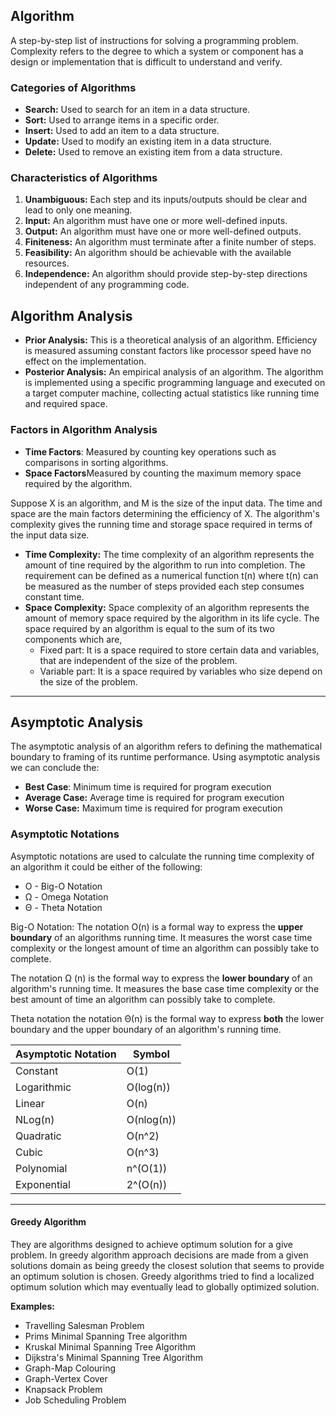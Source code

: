 ## **Algorithm**
A step-by-step list of instructions for solving a programming problem. Complexity refers to the degree to which a system or component has a design or implementation that is difficult to understand and verify.

### **Categories of Algorithms**
- **Search:** Used to search for an item in a data structure.
- **Sort:** Used to arrange items in a specific order.
- **Insert:** Used to add an item to a data structure.
- **Update:** Used to modify an existing item in a data structure.
- **Delete:** Used to remove an existing item from a data structure.

### **Characteristics of Algorithms**
1. **Unambiguous:** Each step and its inputs/outputs should be clear and lead to only one meaning.
2. **Input:** An algorithm must have one or more well-defined inputs.
3. **Output:** An algorithm must have one or more well-defined outputs.
4. **Finiteness:** An algorithm must terminate after a finite number of steps.
5. **Feasibility:** An algorithm should be achievable with the available resources.
6. **Independence:** An algorithm should provide step-by-step directions independent of any programming code.

## **Algorithm Analysis**
- **Prior Analysis:** This is a theoretical analysis of an algorithm. Efficiency is measured assuming constant factors like processor speed have no effect on the implementation.
- **Posterior Analysis:** An empirical analysis of an algorithm. The algorithm is implemented using a specific programming language and executed on a target computer machine, collecting actual statistics like running time and required space.

### **Factors in Algorithm Analysis**
- **Time Factors**: Measured by counting key operations such as comparisons in sorting algorithms.
- **Space Factors**Measured by counting the maximum memory space required by the algorithm.

Suppose X is an algorithm, and M is the size of the input data. The time and space are the main factors determining the efficiency of X. The algorithm's complexity gives the running time and storage space required in terms of the input data size.

- **Time Complexity:** The time complexity of an algorithm represents the amount of tine required by the algorithm to run into completion. The requirement can be defined  as a numerical function t(n) where t(n) can be measured as the number of steps provided each step consumes constant time. 
- **Space Complexity:** Space complexity of an algorithm represents the amount of memory space required by the algorithm in its life cycle. The space required by an algorithm is equal to the sum of its two components which are, 
	- Fixed part: It is a space required to store certain data and variables, that are independent of the size of the problem.  
	- Variable part: It is a space required  by variables who size depend on the size of the problem. 

---
## Asymptotic Analysis

The asymptotic analysis of an algorithm refers to defining the mathematical boundary to framing of its runtime performance. Using asymptotic analysis we can conclude  the:
- **Best Case**: Minimum time is required for program execution
- **Average Case:** Average time is required for program execution
- **Worse Case:** Maximum time is required for program execution

### Asymptotic Notations

Asymptotic notations are used to calculate the running time complexity of an algorithm it could be either of the following:
- O  - Big-O Notation
- Ω - Omega Notation
- Θ - Theta Notation

Big-O Notation: The notation O(n) is a formal way to express the **upper boundary** of an algorithms running time. It measures the worst case time complexity or the longest amount of time an algorithm can possibly take to complete. 

The notation Ω (n) is the formal way to express the **lower boundary** of an algorithm's running time. It measures the base case time complexity or the best amount of time an algorithm can possibly take to complete. 

Theta notation the notation Θ(n) is the formal way to express **both** the lower boundary and the upper boundary of an algorithm's running time.  

| Asymptotic Notation | Symbol      |
|---------------------|-------------|
| Constant            | O(1)        |
| Logarithmic         | O(log(n))   |
| Linear              | O(n)        |
| NLog(n)             | O(nlog(n))  |
| Quadratic           | O(n^2)      |
| Cubic               | O(n^3)      |
| Polynomial          | n^(O(1))    |
| Exponential         | 2^(O(n))    |



---
#### Greedy Algorithm
They are algorithms designed to achieve optimum solution for a give problem. In greedy algorithm approach decisions are made from a given solutions domain as being greedy the closest solution that seems to provide an optimum solution is chosen. Greedy algorithms tried to find a localized optimum solution which may eventually lead to globally optimized solution.

**Examples:**

- Travelling Salesman Problem
- Prims Minimal Spanning Tree algorithm
- Kruskal Minimal Spanning Tree Algorithm
- Dijkstra's Minimal Spanning Tree Algorithm
- Graph-Map Colouring
- Graph-Vertex Cover
- Knapsack Problem
- Job Scheduling Problem
